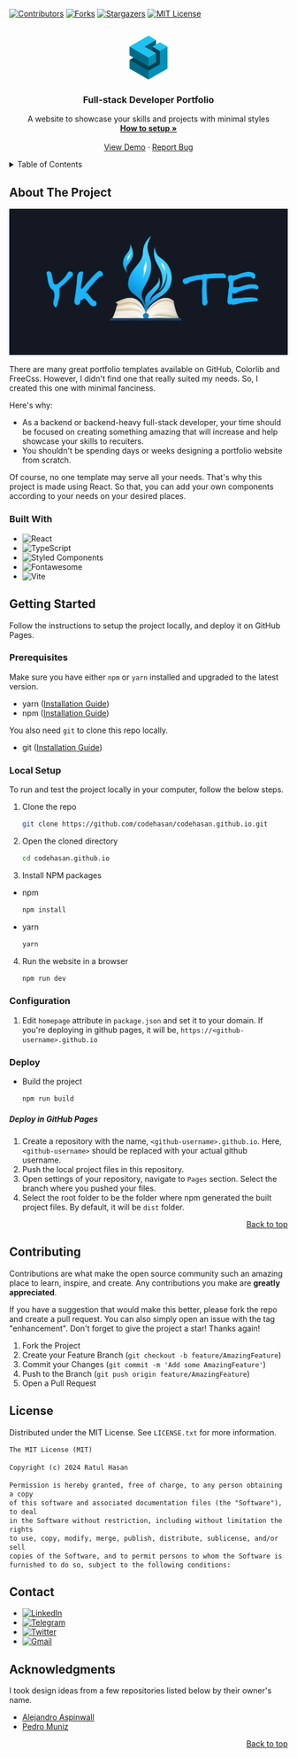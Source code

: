 <a name="readme-top"></a>

[![Contributors][contributors-shield]][contributors-url]
[![Forks][forks-shield]][forks-url]
[![Stargazers][stars-shield]][stars-url]
[![MIT License][license-shield]](/LICENSE.txt)



<!-- PROJECT LOGO -->
<br />
<div align="center">
  <a href="/">
    <img src="public/blocks.png" alt="Logo" width="80" height="80">
  </a>

  <h3 align="center">Full-stack Developer Portfolio</h3>

  <p align="center">
    A website to showcase your skills and projects with minimal styles
    <br />
    <a href="#getting-started"><strong>How to setup »</strong></a>
    <br />
    <br />
    <a href="https://codehasan.github.io/">View Demo</a>
    ·
    <a href="https://github.com/codehasan/codehasan.github.io/issues/new?labels=bug">Report Bug</a>
  </p>
</div>



<!-- TABLE OF CONTENTS -->
<details>
  <summary>Table of Contents</summary>
  <ol>
    <li>
      <a href="#about-the-project">About The Project</a>
      <ul>
        <li><a href="#built-with">Built With</a></li>
      </ul>
    </li>
    <li>
      <a href="#getting-started">Getting Started</a>
      <ul>
        <li><a href="#prerequisites">Prerequisites</a></li>
        <li><a href="#installation">Installation</a></li>
        <li><a href="#configuration">Configuration</a></li>
        <li><a href="#deploy">Deploy</a></li>
      </ul>
    </li>
    <li><a href="#contributing">Contributing</a></li>
    <li><a href="#license">License</a></li>
    <li><a href="#contact">Contact</a></li>
    <li><a href="#acknowledgments">Acknowledgments</a></li>
  </ol>
</details>



<!-- ABOUT THE PROJECT -->
## About The Project

[![Project Screenshot](/public/img/ykte-feature-graphic.png)](https://codehasan.github.io)

There are many great portfolio templates available on GitHub, Colorlib and FreeCss. However, I didn't find one that really suited my needs. So, I created this one with minimal fanciness.

Here's why:
* As a backend or backend-heavy full-stack developer, your time should be focused on creating something amazing that will increase and help showcase your skills to recuiters.
* You shouldn't be spending days or weeks designing a portfolio website from scratch.

Of course, no one template may serve all your needs. That's why this project is made using React. So that, you can add your own components according to your needs on your desired places.



### Built With

* ![React](https://img.shields.io/badge/react-3c4043.svg?style=for-the-badge&logo=react&logoColor=%2361DAFB)
* ![TypeScript](https://img.shields.io/badge/typescript-%23007ACC.svg?style=for-the-badge&logo=typescript&logoColor=white)
* ![Styled Components](https://img.shields.io/badge/styled--components-de7596?style=for-the-badge&logo=styled-components&logoColor=white)
 * ![Fontawesome](https://img.shields.io/badge/fontawesome-2186e0.svg?style=for-the-badge&logo=fontawesome&logoColor=white)
* ![Vite](https://img.shields.io/badge/vite-%23646CFF.svg?style=for-the-badge&logo=vite&logoColor=white)



<!-- GETTING STARTED -->
## Getting Started

Follow the instructions to setup the project locally, and deploy it on GitHub Pages.

### Prerequisites

Make sure you have either <code>npm</code> or <code>yarn</code> installed and upgraded to the latest version.
* yarn ([Installation Guide](https://www.hostinger.com/tutorials/how-to-install-yarn))
* npm ([Installation Guide](https://kinsta.com/blog/how-to-install-node-js))
  
You also need <code>git</code> to clone this repo locally.
* git ([Installation Guide](https://kinsta.com/knowledgebase/install-git))

### Local Setup

To run and test the project locally in your computer, follow the below steps.

1. Clone the repo
   ```sh
   git clone https://github.com/codehasan/codehasan.github.io.git
   ```
2. Open the cloned directory
   ```sh
   cd codehasan.github.io
   ```
3. Install NPM packages
  - npm
    ```sh
    npm install
    ```
  - yarn
    ```sh
    yarn
    ```
4. Run the website in a browser
   ```sh
   npm run dev
   ```

### Configuration

1. Edit ```homepage``` attribute in ```package.json``` and set it to your domain. If you're deploying in github pages, it will be, ```https://<github-username>.github.io```

### Deploy

* Build the project
   ```sh
   npm run build
   ```

##### Deploy in GitHub Pages

  1. Create a repository with the name, ```<github-username>.github.io```. Here, ```<github-username>``` should be replaced with your actual github username.
  2. Push the local project files in this repository.
  3. Open settings of your repository, navigate to ```Pages``` section. Select the branch where you pushed your files.
  4. Select the root folder to be the folder where npm generated the built project files. By default, it will be ```dist``` folder.

<p align="right"><a href="#readme-top">Back to top</a></p>



<!-- CONTRIBUTING -->
## Contributing

Contributions are what make the open source community such an amazing place to learn, inspire, and create. Any contributions you make are **greatly appreciated**.

If you have a suggestion that would make this better, please fork the repo and create a pull request. You can also simply open an issue with the tag "enhancement".
Don't forget to give the project a star! Thanks again!

1. Fork the Project
2. Create your Feature Branch (`git checkout -b feature/AmazingFeature`)
3. Commit your Changes (`git commit -m 'Add some AmazingFeature'`)
4. Push to the Branch (`git push origin feature/AmazingFeature`)
5. Open a Pull Request



<!-- LICENSE -->
## License

Distributed under the MIT License. See `LICENSE.txt` for more information.

```
The MIT License (MIT)

Copyright (c) 2024 Ratul Hasan

Permission is hereby granted, free of charge, to any person obtaining a copy
of this software and associated documentation files (the "Software"), to deal
in the Software without restriction, including without limitation the rights
to use, copy, modify, merge, publish, distribute, sublicense, and/or sell
copies of the Software, and to permit persons to whom the Software is
furnished to do so, subject to the following conditions:
```

<!-- CONTACT -->
## Contact

* [![LinkedIn](https://img.shields.io/badge/linkedin-%230077B5.svg?style=for-the-badge&logo=linkedin&logoColor=white)](https://www.linkedin.com/in/codehasan)
* [![Telegram](https://img.shields.io/badge/Telegram-2CA5E0?style=for-the-badge&logo=telegram&logoColor=white)](https://t.me/codehasan)
* [![Twitter](https://img.shields.io/badge/Twitter-black?style=for-the-badge&logo=x&logoColor=white)](https://twitter.com/code_hasan)
* [![Gmail](https://img.shields.io/badge/Gmail-D14836?style=for-the-badge&logo=gmail&logoColor=white)](mailto:ratul.hasan.rahat.bd@gmail.com)



<!-- ACKNOWLEDGMENTS -->
## Acknowledgments

I took design ideas from a few repositories listed below by their owner's name.

* [Alejandro Aspinwall](https://github.com/aaspinwall/devPortfolio)
* [Pedro Muniz](https://github.com/salesp07/salesp07.github.io)

<p align="right"><a href="#readme-top">Back to top</a></p>



<!-- LINKS & IMAGES -->
[contributors-shield]: https://img.shields.io/github/contributors/codehasan/codehasan.github.io?style=for-the-badge
[contributors-url]: https://github.com/codehasan/codehasan.github.io/graphs/contributors
[forks-shield]: https://img.shields.io/github/forks/codehasan/codehasan.github.io?style=for-the-badge
[forks-url]: https://github.com/codehasan/codehasan.github.io/network/members
[stars-shield]: https://img.shields.io/github/stars/codehasan/codehasan.github.io?style=for-the-badge
[stars-url]: https://github.com/codehasan/codehasan.github.io/stargazers
[issues-shield]: https://img.shields.io/github/issues/codehasan/codehasan.github.io?style=for-the-badge
[issues-url]: https://github.com/codehasan/codehasan.github.io/issues
[license-shield]: https://img.shields.io/github/license/codehasan/codehasan.github.io?style=for-the-badge